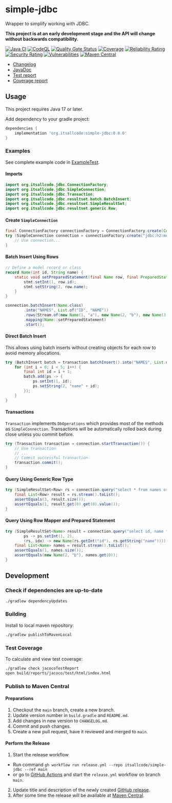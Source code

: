 # simple-jdbc

Wrapper to simplify working with JDBC.

**This project is at an early development stage and the API will change without backwards compatibility.**

[![Java CI](https://github.com/itsallcode/simple-jdbc/actions/workflows/build.yml/badge.svg)](https://github.com/itsallcode/simple-jdbc/actions/workflows/build.yml)
[![CodeQL](https://github.com/itsallcode/simple-jdbc/actions/workflows/codeql-analysis.yml/badge.svg)](https://github.com/itsallcode/simple-jdbc/actions/workflows/codeql-analysis.yml)
[![Quality Gate Status](https://sonarcloud.io/api/project_badges/measure?project=org.itsallcode%3Asimple-jdbc&metric=alert_status)](https://sonarcloud.io/summary/new_code?id=org.itsallcode%3Asimple-jdbc)
[![Coverage](https://sonarcloud.io/api/project_badges/measure?project=org.itsallcode%3Asimple-jdbc&metric=coverage)](https://sonarcloud.io/summary/new_code?id=org.itsallcode%3Asimple-jdbc)
[![Reliability Rating](https://sonarcloud.io/api/project_badges/measure?project=org.itsallcode%3Asimple-jdbc&metric=reliability_rating)](https://sonarcloud.io/summary/new_code?id=org.itsallcode%3Asimple-jdbc)
[![Security Rating](https://sonarcloud.io/api/project_badges/measure?project=org.itsallcode%3Asimple-jdbc&metric=security_rating)](https://sonarcloud.io/summary/new_code?id=org.itsallcode%3Asimple-jdbc)
[![Vulnerabilities](https://sonarcloud.io/api/project_badges/measure?project=org.itsallcode%3Asimple-jdbc&metric=vulnerabilities)](https://sonarcloud.io/summary/new_code?id=org.itsallcode%3Asimple-jdbc)
[![Maven Central](https://img.shields.io/maven-central/v/org.itsallcode/simple-jdbc)](https://search.maven.org/artifact/org.itsallcode/simple-jdbc)

* [Changelog](CHANGELOG.md)
* [JavaDoc](https://blog.itsallcode.org/simple-jdbc/javadoc/org.itsallcode.jdbc/org/itsallcode/jdbc/package-summary.html)
* [Test report](https://blog.itsallcode.org/simple-jdbc/reports/tests/test/index.html)
* [Coverage report](https://blog.itsallcode.org/simple-jdbc/reports/jacoco/test/html/index.html)

## Usage

This project requires Java 17 or later.

Add dependency to your gradle project:

```groovy
dependencies {
    implementation 'org.itsallcode:simple-jdbc:0.8.0'
}
```

### Examples

See complete example code in [ExampleTest](src/test/java/org/itsallcode/jdbc/example/ExampleTest.java).

#### Imports

```java
import org.itsallcode.jdbc.ConnectionFactory;
import org.itsallcode.jdbc.SimpleConnection;
import org.itsallcode.jdbc.Transaction;
import org.itsallcode.jdbc.resultset.batch.BatchInsert;
import org.itsallcode.jdbc.resultset.SimpleResultSet;
import org.itsallcode.jdbc.resultset.generic.Row;
```

#### Create `SimpleConnection`

```java
final ConnectionFactory connectionFactory = ConnectionFactory.create(Context.builder().build());
try (SimpleConnection connection = connectionFactory.create("jdbc:h2:mem:", "user", "password")) {
    // Use connection...
}
```

#### Batch Insert Using Rows

```java
// Define a model record or class
record Name(int id, String name) {
    static void setPreparedStatement(final Name row, final PreparedStatement stmt) throws SQLException {
        stmt.setInt(1, row.id);
        stmt.setString(2, row.name);
    }
}

connection.batchInsert(Name.class)
        .into("NAMES", List.of("ID", "NAME"))
        .rows(Stream.of(new Name(1, "a"), new Name(2, "b"), new Name(3, "c")))
        .mapping(Name::setPreparedStatement)
        .start();
```

#### Direct Batch Insert

This allows using batch inserts without creating objects for each row to avoid memory allocations.

```java
try (BatchInsert batch = transaction.batchInsert().into("NAMES", List.of("ID", "NAME")).build()) {
    for (int i = 0; i < 5; i++) {
        final int id = i + 1;
        batch.add(ps -> {
            ps.setInt(1, id);
            ps.setString(2, "name" + id);
        });
    }
}
```

#### Transactions

`Transaction` implements `DbOperations` which provides most of the methods as `SimpleConnection`. Transactions will be automatically rolled back during close unless you commit before.

```java
try (Transaction transaction = connection.startTransaction()) {
    // Use transaction
    // ...
    // Commit successful transaction
    transaction.commit();
}
```

#### Query Using Generic Row Type

```java
try (SimpleResultSet<Row> rs = connection.query("select * from names order by id")) {
    final List<Row> result = rs.stream().toList();
    assertEquals(3, result.size());
    assertEquals(1, result.get(0).get(0).value());
}
```

#### Query Using Row Mapper and Prepared Statement

```java
try (SimpleResultSet<Name> result = connection.query("select id, name from names where id = ?",
        ps -> ps.setInt(1, 2),
        (rs, idx) -> new Name(rs.getInt("id"), rs.getString("name")))) {
    final List<Name> names = result.stream().toList();
    assertEquals(1, names.size());
    assertEquals(new Name(2, "b"), names.get(0));
}
```

## Development

### Check if dependencies are up-to-date

```sh
./gradlew dependencyUpdates
```

### Building

Install to local maven repository:

```sh
./gradlew publishToMavenLocal
```

### Test Coverage

To calculate and view test coverage:

```sh
./gradlew check jacocoTestReport
open build/reports/jacoco/test/html/index.html
```

### Publish to Maven Central

#### Preparations

1. Checkout the `main` branch, create a new branch.
2. Update version number in `build.gradle` and `README.md`.
3. Add changes in new version to `CHANGELOG.md`.
4. Commit and push changes.
5. Create a new pull request, have it reviewed and merged to `main`.

#### Perform the Release

1. Start the release workflow
  * Run command `gh workflow run release.yml --repo itsallcode/simple-jdbc --ref main`
  * or go to [GitHub Actions](https://github.com/itsallcode/simple-jdbc/actions/workflows/release.yml) and start the `release.yml` workflow on branch `main`.
2. Update title and description of the newly created [GitHub release](https://github.com/itsallcode/simple-jdbc/releases).
3. After some time the release will be available at [Maven Central](https://repo1.maven.org/maven2/org/itsallcode/simple-jdbc/).
